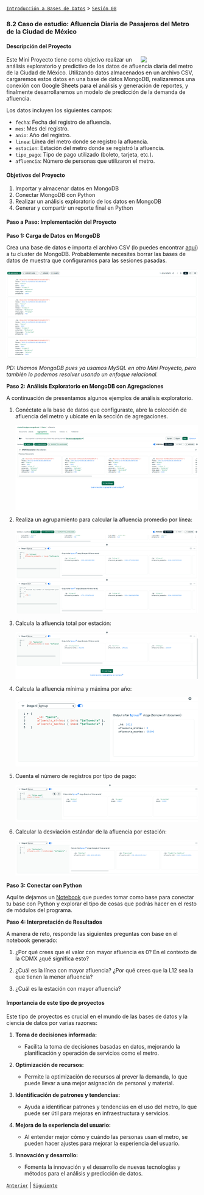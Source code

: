 [`Introducción a Bases de Datos`](../../README.md) > [`Sesión 08`](../README.md)

### 8.2 Caso de estudio: Afluencia Diaria de Pasajeros del Metro de la Ciudad de México 

#### Descripción del Proyecto

<img src="https://encrypted-tbn0.gstatic.com/images?q=tbn:ANd9GcRK7V8TeIRJ7iPJSZLffBUUfLQV2rFBG-d2xwSJAU9jug&s" align=right width=30%>

Este Mini Proyecto tiene como objetivo realizar un análisis exploratorio y predictivo de los datos de afluencia diaria del metro de la Ciudad de México. Utilizando datos almacenados en un archivo CSV, cargaremos estos datos en una base de datos MongoDB, realizaremos una conexión con Google Sheets para el análisis y generación de reportes, y finalmente desarrollaremos un modelo de predicción de la demanda de afluencia.

Los datos incluyen los siguientes campos:

- `fecha`: Fecha del registro de afluencia.
- `mes`: Mes del registro.
- `anio`: Año del registro.
- `linea`: Línea del metro donde se registro la afluencia.
- `estacion`: Estación del metro donde se registró la afluencia.
- `tipo_pago`: Tipo de pago utilizado (boleto, tarjeta, etc.).
- `afluencia`: Número de personas que utilizaron el metro.

#### Objetivos del Proyecto

1. Importar y almacenar datos en MongoDB
2. Conectar MongoDB con Python
3. Realizar un análisis exploratorio de los datos en MongoDB
5. Generar y compartir un reporte final en Python

#### Paso a Paso: Implementación del Proyecto

**Paso 1: Carga de Datos en MongoDB**

Crea una base de datos e importa el archivo CSV (lo puedes encontrar [aquí](https://datos.cdmx.gob.mx/dataset/afluencia-diaria-del-metro-cdmx)) a tu cluster de MongoDB. Probablemente necesites borrar las bases de datos de muestra que configuramos para las sesiones pasadas.

![img](../imagenes/img01.png)

*PD: Usamos MongoDB pues ya usamos MySQL en otro Mini Proyecto, pero también lo podemos resolver usando un enfoque relacional.*

**Paso 2: Análisis Exploratorio en MongoDB con Agregaciones**

A continuación de presentamos algunos ejemplos de análisis exploratorio.

1. Conéctate a la base de datos que configuraste, abre la colección de afluencia del metro y ubicate en la sección de agregaciones.

	![img](../imagenes/img02.png)

2. Realiza un agrupamiento para calcular la afluencia promedio por línea:

	![img](../imagenes/img03.png)

3. Calcula la afluencia total por estación:

	![img](../imagenes/img04.png)

4. Calcula la afluencia mínima y máxima por año:

	![img](../imagenes/img05.png)

5. Cuenta el número de registros por tipo de pago:

	![img](../imagenes/img06.png)

6. Calcular la desviación estándar de la afluencia por estación:

	![img](../imagenes/img07.png)

**Paso 3: Conectar con Python**

Aquí te dejamos un [Notebook](../archivos/AnálisisSencilloMetro.ipynb) que puedes tomar como base para conectar tu base con Python y explorar el tipo de cosas que podrás hacer en el resto de módulos del programa.

**Paso 4: Interpretación de Resultados**

A manera de reto, responde las siguientes preguntas con base en el notebook generado:

1. ¿Por qué crees que el valor con mayor afluencia es 0? En el contexto de la CDMX ¿qué significa esto?

2. ¿Cuál es la línea con mayor afluencia? ¿Por qué crees que la L12 sea la que tienen la menor afluencia?

3. ¿Cuál es la estación con mayor afluencia?

#### Importancia de este tipo de proyectos

Este tipo de proyectos es crucial en el mundo de las bases de datos y la ciencia de datos por varias razones:

1. **Toma de decisiones informada:**
	- Facilita la toma de decisiones basadas en datos, mejorando la planificación y operación de servicios como el metro.


2. **Optimización de recursos:**
	- Permite la optimización de recursos al prever la demanda, lo que puede llevar a una mejor asignación de personal y material.

3. **Identificación de patrones y tendencias:**
	- Ayuda a identificar patrones y tendencias en el uso del metro, lo que puede ser útil para mejoras en infraestructura y servicios.


4. **Mejora de la experiencia del usuario:**
	- Al entender mejor cómo y cuándo las personas usan el metro, se pueden hacer ajustes para mejorar la experiencia del usuario.


5. **Innovación y desarrollo:**
	- Fomenta la innovación y el desarrollo de nuevas tecnologías y métodos para el análisis y predicción de datos.


[`Anterior`](../tema01/reto01/README.md) | [`Siguiente`](../tema03/README.md)
